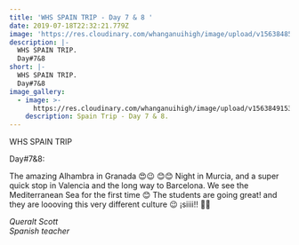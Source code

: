 ```yaml
---
title: 'WHS SPAIN TRIP - Day 7 & 8 '
date: 2019-07-18T22:32:21.779Z
image: 'https://res.cloudinary.com/whanganuihigh/image/upload/v1563848592/News/16.jpg'
description: |-
  WHS SPAIN TRIP.  
  Day#7&8 
short: |-
  WHS SPAIN TRIP.  
  Day#7&8
image_gallery:
  - image: >-
      https://res.cloudinary.com/whanganuihigh/image/upload/v1563849153/News/14.jpg
    description: Spain Trip - Day 7 & 8.
---
```

WHS SPAIN TRIP

Day#7&8:

The amazing Alhambra in Granada 😍😉 😊😊 
Night in Murcia, and a super quick stop in Valencia and the long way to Barcelona. We see the Mediterranean Sea for the first time 😊 
The students are going great! and they are loooving this very different culture 😉 ¡siiii!! 🎉🎉

_Queralt Scott_  
_Spanish teacher_
